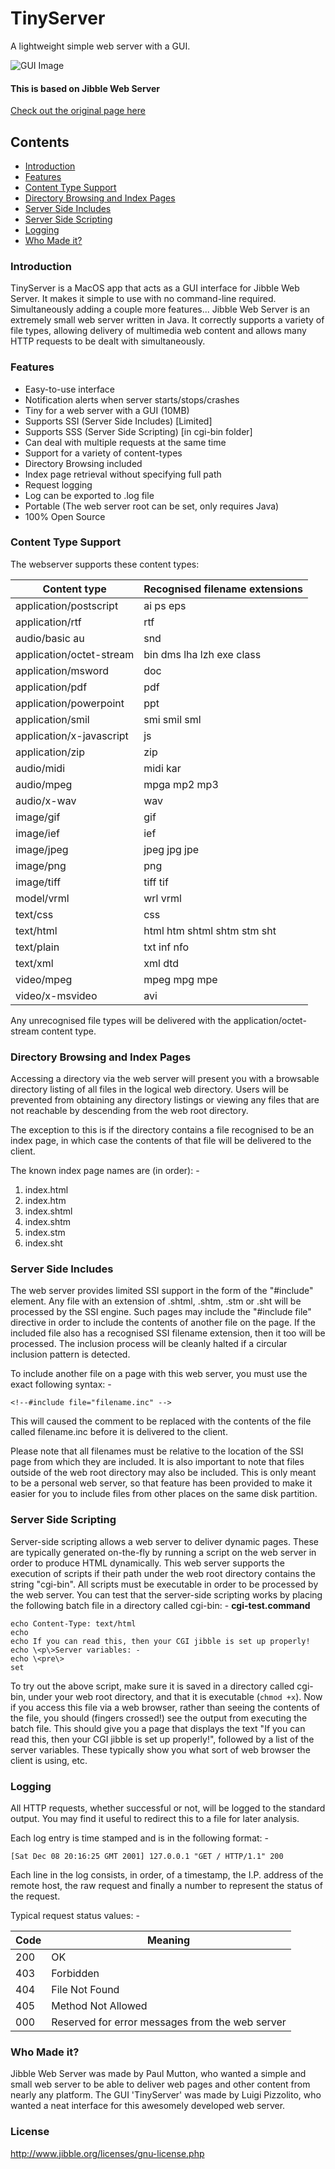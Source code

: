# TinyServer
A lightweight simple web server with a GUI.

![GUI Image](https://luigi-pizzolito.github.io/Gangster45671.github.io/TinyServer/pictures/GUI.png)

#### This is based on Jibble Web Server
[Check out the original page here](http://www.jibble.org/jibblewebserver.php)

## Contents
* [Introduction](#introduction)
* [Features](#features)
* [Content Type Support](#content-type-support)
* [Directory Browsing and Index Pages](#directory-browsing-and-index-pages)
* [Server Side Includes](#server-side-includes)
* [Server Side Scripting](#server-side-scripting)
* [Logging](#logging)
* [Who Made it?](#who-made-it)

### Introduction
TinyServer is a MacOS app that acts as a GUI interface for Jibble Web Server. It makes it simple to use with no command-line required. Simultaneously adding a couple more features...
Jibble Web Server is an extremely small web server written in Java.  It correctly supports a variety of file types, allowing delivery of multimedia web content and allows many HTTP requests to be dealt with simultaneously.

### Features
* Easy-to-use interface
* Notification alerts when server starts/stops/crashes
* Tiny for a web server with a GUI (10MB)
* Supports SSI (Server Side Includes) [Limited]
* Supports SSS (Server Side Scripting) [in cgi-bin folder]
* Can deal with multiple requests at the same time
* Support for a variety of content-types
* Directory Browsing included
* Index page retrieval without specifying full path
* Request logging
* Log can be exported to .log file
* Portable (The web server root can be set, only requires Java)
* 100% Open Source

### Content Type Support
The webserver supports these content types:

**Content type** | **Recognised filename extensions**
---|---
application/postscript | ai ps eps
application/rtf | rtf
audio/basic	au | snd
application/octet-stream | bin dms lha lzh exe class
application/msword | doc
application/pdf | pdf
application/powerpoint | ppt
application/smil | smi smil sml
application/x-javascript | js
application/zip | zip
audio/midi | midi kar
audio/mpeg | mpga mp2 mp3
audio/x-wav | wav
image/gif | gif
image/ief | ief
image/jpeg | jpeg jpg jpe
image/png | png
image/tiff | tiff tif
model/vrml | wrl vrml
text/css | css
text/html | html htm shtml shtm stm sht
text/plain | txt inf nfo
text/xml | xml dtd
video/mpeg | mpeg mpg mpe
video/x-msvideo | avi

Any unrecognised file types will be delivered with the application/octet-stream content type.

### Directory Browsing and Index Pages
Accessing a directory via the web server will present you with a browsable directory listing of all files in the logical web directory.  Users will be prevented from obtaining any directory listings or viewing any files that are not reachable by descending from the web root directory.

The exception to this is if the directory contains a file recognised to be an index page, in which case the contents of that file will be delivered to the client.

The known index page names are (in order): -

1. index.html
2. index.htm
3. index.shtml
4. index.shtm
5. index.stm
6. index.sht

### Server Side Includes
The web server provides limited SSI support in the form of the "#include" element.  Any file with an extension of .shtml, .shtm, .stm or .sht will be processed by the SSI engine.  Such pages may include the "#include file" directive in order to include the contents of another file on the page.  If the included file also has a recognised SSI filename extension, then it too will be processed.  The inclusion process will be cleanly halted if a circular inclusion pattern is detected.

To include another file on a page with this web server, you must use the exact following syntax: -

```<!--#include file="filename.inc" -->```

This will caused the comment to be replaced with the contents of the file called filename.inc before it is delivered to the client.

Please note that all filenames must be relative to the location of the SSI page from which they are included.  It is also important to note that files outside of the web root directory may also be included.  This is only meant to be a personal web server, so that feature has been provided to make it easier for you to include files from other places on the same disk partition.

### Server Side Scripting
Server-side scripting allows a web server to deliver dynamic pages.  These are typically generated on-the-fly by running a script on the web server in order to produce HTML dynamically.  This web server supports the execution of scripts if their path under the web root directory contains the string "cgi-bin".  All scripts must be executable in order to be processed by the web server. You can test that the server-side scripting works by placing the following batch file in a directory called cgi-bin: -
**cgi-test.command**
```
echo Content-Type: text/html
echo
echo If you can read this, then your CGI jibble is set up properly!
echo \<p\>Server variables: -
echo \<pre\>
set
```
To try out the above script, make sure it is saved in a directory called cgi-bin, under your web root directory, and that it is executable (`chmod +x`).  Now if you access this file via a web browser, rather than seeing the contents of the file, you should (fingers crossed!) see the output from executing the batch file.  This should give you a page that displays the text "If you can read this, then your CGI jibble is set up properly!", followed by a list of the server variables.  These typically show you what sort of web browser the client is using, etc.

### Logging
All HTTP requests, whether successful or not, will be logged to the standard output.  You may find it useful to redirect this to a file for later analysis.

Each log entry is time stamped and is in the following format: -
```
[Sat Dec 08 20:16:25 GMT 2001] 127.0.0.1 "GET / HTTP/1.1" 200
```
Each line in the log consists, in order, of a timestamp, the I.P. address of the remote host, the raw request and finally a number to represent the status of the request.

Typical request status values: -

**Code** | **Meaning**
---|---
200	| OK
403	| Forbidden
404	| File Not Found
405	| Method Not Allowed
000	| Reserved for error messages from the web server


### Who Made it?
Jibble Web Server was made by Paul Mutton, who wanted a simple and small web server to be able to deliver web pages and other content from nearly any platform.
The GUI 'TinyServer' was made by Luigi Pizzolito, who wanted a neat interface for this awesomely developed web server.

### License
http://www.jibble.org/licenses/gnu-license.php
